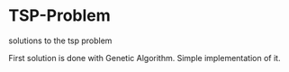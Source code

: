 # TSP-Problem
solutions to the tsp problem

First solution is done with Genetic Algorithm. Simple implementation of it.
